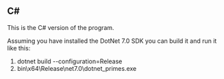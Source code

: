 ## C#

This is the C# version of the program.

Assuming you have installed the DotNet 7.0 SDK you can build it and run it like this:

1. dotnet build --configuration=Release
3. bin\x64\Release\net7.0\dotnet_primes.exe
